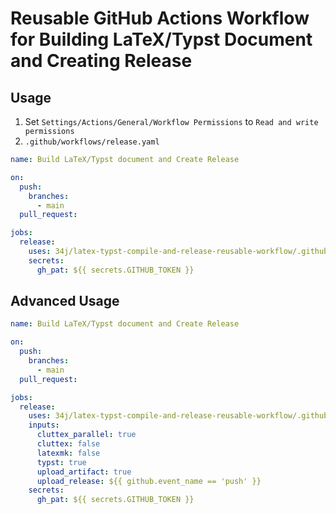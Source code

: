 # Reusable GitHub Actions Workflow for Building LaTeX/Typst Document and Creating Release

## Usage

1. Set `Settings/Actions/General/Workflow Permissions` to `Read and write permissions`
2. `.github/workflows/release.yaml`

```yaml
name: Build LaTeX/Typst document and Create Release

on:
  push:
    branches:
      - main
  pull_request:

jobs:
  release:
    uses: 34j/latex-typst-compile-and-release-reusable-workflow/.github/workflows/release.yaml@main
    secrets:
      gh_pat: ${{ secrets.GITHUB_TOKEN }}
```

## Advanced Usage

```yaml
name: Build LaTeX/Typst document and Create Release

on:
  push:
    branches:
      - main
  pull_request:

jobs:
  release:
    uses: 34j/latex-typst-compile-and-release-reusable-workflow/.github/workflows/release.yaml@main
    inputs:
      cluttex_parallel: true
      cluttex: false
      latexmk: false
      typst: true
      upload_artifact: true
      upload_release: ${{ github.event_name == 'push' }}
    secrets:
      gh_pat: ${{ secrets.GITHUB_TOKEN }}
```
